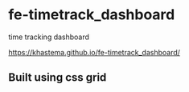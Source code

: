 # fe-timetrack_dashboard
time tracking dashboard

https://khastema.github.io/fe-timetrack_dashboard/

## Built using css grid
